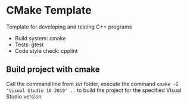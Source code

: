 # CMake Template
Template for developing and testing C++ programs 

* Build system: cmake
* Tests: gtest
* Code style check: cpplint

## Build project with cmake

Call the command line from *sln* folder, execute the command
```cmake -G "Visual Studio 16 2019" ..```
to build the project for the specified Visual Studio version
